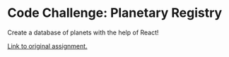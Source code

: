 # Code Challenge: Planetary Registry
Create a database of planets with the help of React!

[Link to original assignment.](https://github.com/bdenney/planetary-registry)
